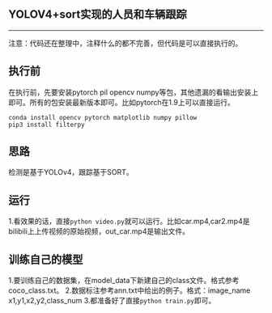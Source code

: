 ## YOLOV4+sort实现的人员和车辆跟踪
---

注意：代码还在整理中，注释什么的都不完善，但代码是可以直接执行的。

## 执行前

在执行前，先要安装pytorch pil opencv numpy等包，其他遗漏的看输出安装上即可。所有的包安装最新版本即可。比如pytorch在1.9上可以直接运行。
```
conda install opencv pytorch matplotlib numpy pillow
pip3 install filterpy
```

## 思路

检测是基于YOLOv4，跟踪基于SORT。


## 运行

1.看效果的话，直接```python video.py```就可以运行。比如car.mp4,car2.mp4是bilibili上上传视频的原始视频，out_car.mp4是输出文件。

## 训练自己的模型

1.要训练自己的数据集，在model_data下新建自己的class文件。格式参考coco_class.txt。
2.数据标注参考ann.txt中给出的例子。格式：image_name x1,y1,x2,y2,class_num
3.都准备好了直接```python train.py```即可。
